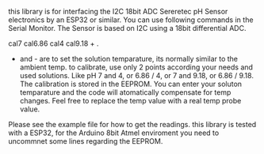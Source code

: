 this library is for interfacing the I2C 18bit ADC Sereretec pH Sensor electronics by an ESP32 or similar.
You can use following commands in the Serial Monitor.
The Sensor is based on I2C using a 18bit differential ADC.

cal7
cal6.86
cal4
cal9.18
+ 
.

+ and - are to set the solution temparature, its normally similar to the ambient temp.
to calibrate, use only 2 points according your needs and used solutions.
Like pH 7 and 4, or 6.86 / 4, or 7 and 9.18, or 6.86 / 9.18.
The calibration is stored in the EEPROM.
You can enter your soluton temparature and the code will atomatically compensate for temp changes.
Feel free to replace the temp value with a real temp probe value.

Please see the example file for how to get the readings.
this library is tested with a ESP32, for the Arduino 8bit Atmel enviroment you need to uncommnet some lines regarding the EEPROM.
